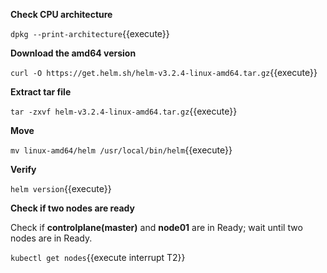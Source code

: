 **Check CPU architecture**

`dpkg --print-architecture`{{execute}}

**Download the amd64 version**

`curl -O https://get.helm.sh/helm-v3.2.4-linux-amd64.tar.gz`{{execute}}

**Extract tar file**

`tar -zxvf helm-v3.2.4-linux-amd64.tar.gz`{{execute}}

**Move**

`mv linux-amd64/helm /usr/local/bin/helm`{{execute}}

**Verify**

`helm version`{{execute}}

**Check if two nodes are ready**

Check if **controlplane(master)** and **node01** are in Ready; wait until two nodes are in Ready.

`kubectl get nodes`{{execute interrupt T2}}
